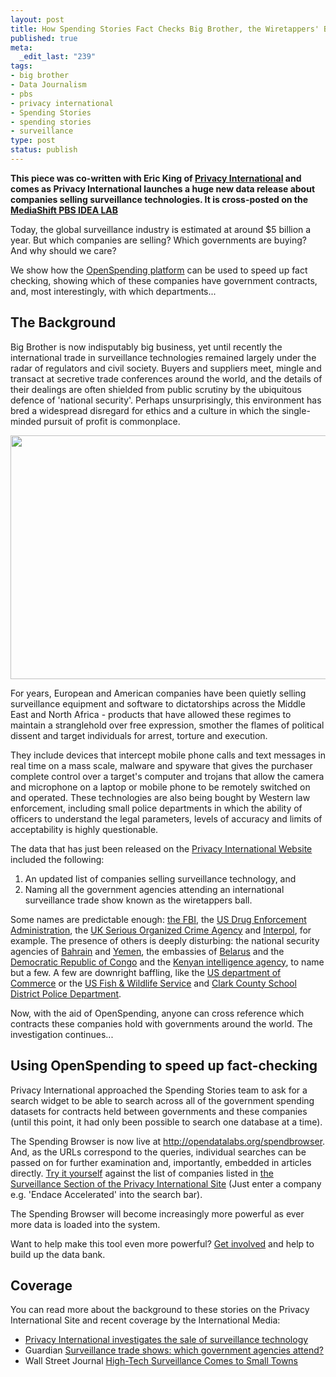 ```yaml
--- 
layout: post
title: How Spending Stories Fact Checks Big Brother, the Wiretappers' Ball
published: true
meta: 
  _edit_last: "239"
tags: 
- big brother
- Data Journalism
- pbs
- privacy international
- Spending Stories
- spending stories
- surveillance
type: post
status: publish
---
```

**This piece was co-written with Eric King of [Privacy International](https://www.privacyinternational.org/) and comes as Privacy International launches a huge new data release about companies selling surveillance technologies. It is cross-posted on the [MediaShift PBS IDEA LAB](http://www.pbs.org/idealab/)**

Today, the global surveillance industry is estimated at around $5 billion a year. But which companies are selling? Which governments are buying? And why should we care? 

We show how the [OpenSpending platform](http://openspending.org/) can be used to speed up fact checking, showing which of these companies have government contracts, and, most interestingly, with which departments... 

## The Background

Big Brother is now indisputably big business, yet until recently the international trade in surveillance technologies remained largely under the radar of regulators and civil society. Buyers and suppliers meet, mingle and transact at secretive trade conferences around the world, and the details of their dealings are often shielded from public scrutiny by the ubiquitous defence of 'national security'. Perhaps unsurprisingly, this environment has bred a widespread disregard for ethics and a culture in which the single-minded pursuit of profit is commonplace. 

<img alt="" src="http://farm8.staticflickr.com/7179/6780224656_976bcdee9a_z.jpg" title="Big Brother Inc" class="alignnone" width="640" height="390" />

For years, European and American companies have been quietly selling surveillance equipment and software to dictatorships across the Middle East and North Africa - products that have allowed these regimes to maintain a stranglehold over free expression, smother the flames of political dissent and target individuals for arrest, torture and execution. 

They include devices that intercept mobile phone calls and text messages in real time on a mass scale, malware and spyware that gives the purchaser complete control over a target's computer and trojans that allow the camera and microphone on a laptop or mobile phone to be remotely switched on and operated. These technologies are also being bought by Western law enforcement, including small police departments in which the ability of officers to understand the legal parameters, levels of accuracy and limits of acceptability is highly questionable.  

The data that has just been released on the [Privacy International Website](https://www.privacyinternational.org/big-brother-incorporated/countries) included the following:

 1.  An updated list of companies selling surveillance technology, and
 2. Naming all the government agencies attending an international surveillance trade show known as the wiretappers ball. 

Some names are predictable enough: [the FBI](https://www.privacyinternational.org/big-brother-incorporated/countries/United%20States/US_Federal_Bureau_of_Investigation_FBI_-_OTD), the [US Drug Enforcement Administration](https://www.privacyinternational.org/big-brother-incorporated/countries/United%20States/US_Drug_Enforcement_Administration_DEA_-_ONSI), the [UK Serious Organized Crime Agency](https://www.privacyinternational.org/big-brother-incorporated/countries/United%20Kingdom/UK_Serious_Organised_Crime_Agency_SOCA_) and [Interpol](https://www.privacyinternational.org/big-brother-incorporated/countries/International/Interpol), for example. The presence of others is deeply disturbing: the national security agencies of [Bahrain](https://www.privacyinternational.org/big-brother-incorporated/countries/Bahrain/Bahrain_National_Security_Agency) and [Yemen](https://www.privacyinternational.org/big-brother-incorporated/countries/Yemen/Yemen_National_Security_Agency), the embassies of [Belarus](https://www.privacyinternational.org/big-brother-incorporated/countries/Belarus/Belarus_Embassy) and the [Democratic Republic of Congo](https://www.privacyinternational.org/big-brother-incorporated/countries/Belarus/Belarus_Embassy) and the [Kenyan intelligence agency](https://www.privacyinternational.org/big-brother-incorporated/countries/Kenya/Kenya_National_Security_Intelligence_Service), to name but a few. A few are downright baffling, like the [US department of Commerce](https://www.privacyinternational.org/big-brother-incorporated/countries/United%20States/US_Department_of_Commerce) or the [US Fish & Wildlife Service](https://www.privacyinternational.org/big-brother-incorporated/countries/United%20States/US_Fish_%2526_Wildlife_Service) and [Clark County School District Police Department](https://www.privacyinternational.org/big-brother-incorporated/countries/United%20States/Clark_County_School_District_Police_Department). 

Now, with the aid of OpenSpending, anyone can cross reference which contracts these companies hold with governments around the world. The investigation continues... 

## Using OpenSpending to speed up fact-checking

Privacy International approached the Spending Stories team to ask for a search widget to be able to search across all of the government spending datasets for contracts held between governments and these companies (until this point, it had only been possible to search one database at a time). 

The Spending Browser is now live at <http://opendatalabs.org/spendbrowser>. And, as the URLs correspond to the queries, individual searches can be passed on for further examination and, importantly, embedded in articles directly. [Try it yourself](http://openspending.org/) against the list of companies listed in [the Surveillance Section of the Privacy International Site](https://www.privacyinternational.org/big-brother-incorporated/countries) (Just enter a company e.g. 'Endace Accelerated' into the search bar). 

The Spending Browser will become increasingly more powerful as ever more data is loaded into the system. 

Want to help make this tool even more powerful? [Get involved](http://openspending.org/getinvolved) and help to build up the data bank. 

## Coverage

You can read more about the background to these stories on the Privacy International Site and recent coverage by the International Media: 

* [Privacy International investigates the sale of surveillance technology](https://www.privacyinternational.org/big-brother-incorporated)
* Guardian [Surveillance trade shows: which government agencies attend?](http://www.guardian.co.uk/news/datablog/2012/feb/07/surveillance-shows-attendees-iss-world)
* Wall Street Journal [High-Tech Surveillance Comes to Small Towns](http://blogs.wsj.com/digits/2012/02/06/high-tech-surveillance-comes-to-small-towns/?KEYWORDS=privacy)
